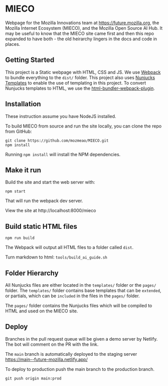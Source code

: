 # MIECO
Webpage for the Mozilla Innovations team at https://future.mozilla.org, the Mozilla Internet Ecosystem (MIECO), and the Mozilla Open Source AI Hub. It may be useful to know that the MIECO site came first and then this repo expanded to have both - the old heirarchy lingers in the docs and code in places.

## Getting Started

This project is a Static webpage with HTML, CSS and JS. We use [Webpack](https://webpack.js.org/) to bundle everything to the `dist/` folder. This project also uses [Nunjucks Templates](https://mozilla.github.io/nunjucks/) to enable the use of templating in this project. To convert Nunjucks templates to HTML, we use the [html-bundler-webpack-plugin](https://github.com/webdiscus/html-bundler-webpack-plugin).

## Installation
These instruction assume you have NodeJS installed.

To build MIECO from source and run the site locally, you can
clone the repo from GitHub:

```
git clone https://github.com/mozmeao/MIECO.git
npm install
```

Running `npm install` will install the NPM dependencies.

## Make it run

Build the site and start the web server with:

```
npm start
```

That will run the webpack dev server.

View the site at http://localhost:8000/mieco

## Build static HTML files

```
npm run build
```

The Webpack will output all HTML files to a folder called `dist`.

Turn markdown to html: `tools/build_ai_guide.sh`

## Folder Hierarchy  

All Nunjucks files are either located in the `templates/` folder or the `pages/` folder.
The `templates/` folder contains base templates that can be `extended`, or partials, which can be `included` in the files in the `pages/` folder.

The `pages/` folder contains the Nunjucks files which will be compiled to HTML and used on the MIECO site.


## Deploy

Branches in the pull request queue will be given a demo server by Netlify. The bot will comment on the PR with the link.

The `main` branch is automatically deployed to the staging server https://main--future-mozilla.netlify.app/

To deploy to production push the main branch to the production branch.

```
git push origin main:prod
```

